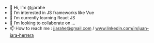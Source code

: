 - 👋 Hi, I’m @jjarahe
- 👀 I’m interested in JS frameworks like Vue
- 🌱 I’m currently learning React JS
- 💞️ I’m looking to collaborate on ...
- 📫 How to reach me : jjarahe@gmail.com / www.linkedin.com/in/juan-jara-herrera

<!---
jjarahe/jjarahe is a ✨ special ✨ repository because its `README.md` (this file) appears on your GitHub profile.
You can click the Preview link to take a look at your changes.
--->
